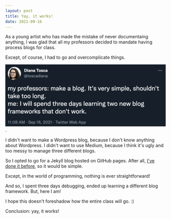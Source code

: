 ```yaml
---
layout: post
title: Yay, it works!
date: 2021-09-16
---
```


As a young artist who has made the mistake of never documentaing anything, I was glad that all my professors decided to mandate having process blogs for class. 

Except, of course, I had to go and overcomplicate things.

![screenshot of a tweet that reads "my professors: make a blog. It's simple, shouldn't take too long. Me: I will spend three days learning two new blog frameworks that don't work."](/assets/img/tweet.png).

I didn't want to make a Wordpress blog, because I don't know anything about Wordpress. I didn't want to use Medium, because I think it's ugly and too messy to manage three different blogs.

So I opted to go for a Jekyll blog hosted on GitHub pages. After all, [I've done it before](https://undenailable.github.io/), so it would be simple. 

Except, in the world of programming, nothing is ever straightforward!

And so, I spent three days debugging, ended up learning a different blog framework. But, here I am!

I hope this doesn't foreshadow how the entire class will go. :)

Conclusion: yay, it works!



